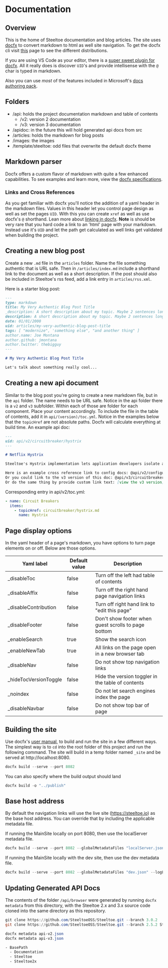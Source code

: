 # Documentation

## Overview

This is the home of Steeltoe documentation and blog articles. The site uses [docfx](https://dotnet.github.io/docfx) to convert markdown to html as well site navigation. To get the docfx cli visit [this](https://dotnet.github.io/docfx/tutorial/docfx_getting_started.html) page to see the different distributions.

If you are using VS Code as your editor, there is a [super sweet plugin for docfx](https://marketplace.visualstudio.com/items?itemName=tintoy.docfx-assistant). All it really does is discover `UID`'s and provide intellisense with the `@` char is typed in markdown.

Also you can use *most* of the features included in Microsoft's [docs authoring pack](https://marketplace.visualstudio.com/items?itemName=docsmsft.docs-authoring-pack).

## Folders

- /api: holds the project documentation markdown and table of contents
  - /v2: version 2 documentation
  - /v3: version 3 documentation
- /apidoc: in the future this will hold generated api docs from src
- /articles: holds the markdown for blog posts
- /images: the images
- /template/steeltoe: odd files that overwrite the default docfx theme

## Markdown parser

Docfx offers a custom flavor of markdown with quite a few enhanced capabilities. To see examples and learn more, view the [docfx specifications](https://dotnet.github.io/docfx/spec/docfx_flavored_markdown.html?tabs=tabid-1%2Ctabid-a).

### Links and Cross References

As you get familiar with docfx you'll notice the addition of a yaml header in the markdown files. Values in this header let you control page design as well as set the pages `UID`. With this you can create `xref` as well as use docfx's `@` shorthand. Lean more about [linking in docfx](https://dotnet.github.io/docfx/tutorial/links_and_cross_references.html). **Note** is should be very rare that you hard code a link to an 'html' page with your markdown. Instead use it's `UID` and let the path get calculated as well links get validated when building the project.

## Creating a new blog post

Create a new `.md` file in the `articles` folder. Name the file something authentic that is URL safe. Then in `/articles/index.md` include a shorthand link to the document as well as a short description. If the post should also be included in Steeltoe's rss feed, add a link entry in `articles/rss.xml`.

Here is a starter blog post:

```markdown
---
type: markdown
title: My Very Authentic Blog Post Title
_description: A short description about my topic. Maybe 2 sentences long.
description: A short description about my topic. Maybe 2 sentences long.
date: 01/01/2000
uid: articles/my-very-authentic-blog-post-title
tags: [ "modernize", 'something else", "and another thing" ]
author.name: Joe Montana
author.github: jmontana
author.twitter: thebigguy
---

# My Very Authentic Blog Post Title

Let's talk about something really cool...
```

## Creating a new api document

Similar to the blog post you're going to create a new markdown file, but in the `api` folder. The name needs to be URL safe. Notice in the api folder there is a `v2` and `v3` subfolder. Within each of those are folder for each component. Place your content accordingly. To include the file in the table of contents, add it in `api/(version)/toc.yml`. Notice in the examples below that the `topicHref` are not absolute paths. Docfx will calculate everything at build time.
An example api doc:

```markdown
---
uid: api/v2/circuitbreaker/hystrix
---

# Netflix Hystrix

Steeltoe's Hystrix implementation lets application developers isolate and manage back-end dependencies so that a single failing dependency does not take down the entire application. This is accomplished by wrapping all calls to external dependencies in a `HystrixCommand`, which runs in its own...

Here is an example cross reference link to config docs: @api/v2/configuration/cloud-foundry-provider
Or you could link to the v3 version of this doc: @api/v3/circuitbreaker/hystrix
Or do the same thing by provide custom link text: [view the v3 version](xref:api/v2/circuitbreaker/hystrix)
```

Corresponding entry in api/v2/toc.yml:

```yml
- name: Circuit Breakers
  items:
    - topicHref: circuitbreaker/hystrix.md
      name: Hystrix
```

## Page display options

In the yaml header of a page's markdown, you have options to turn page elements on or off. Below are those options.

|Yaml label  |Default value  |Description   |
|---------|---------|---------|
|_disableToc     |false|Turn off the left had table of contents         |
|_disableAffix     |false|Turn off the right hand page navigation links         |
|_disableContribution     |false|Turn off right hand link to "edit this page"         |
|_disableFooter     |false|Don't show footer when guest scrolls to page bottom         |
|_enableSearch     |true|Show the search icon         |
|_enableNewTab     |true|All links on the page open in a new browser tab         |
|_disableNav     |false|Do not show top navigation links         |
|_hideTocVersionToggle|false     |Hide the version toggler in the table of contents         |
|_noindex     |false|Do not let search engines index the page         |
|_disableNavbar|false     |Do not show top bar of page         |

## Building the site

Use docfx's [user manual](https://dotnet.github.io/docfx/tutorial/docfx.exe_user_manual.html), to build and run the site in a few different ways. The simplest way is to `cd` into the root folder of this project and run the following command. The site will build in a temp folder named `_site` and be served at http://localhost:8080.

```powershell
docfx build --serve --port 8082
```

You can also specify where the build output should land

```powershell
docfx build -o "../publish"
```

## Base host address

By default the navigation links will use the live site (https://steeltoe.io) as the base host address. You can override that by including the applicable metadata file.

If running the MainSite locally on port 8080, then use the localServer metadata file.

```powershell
docfx build --serve --port 8082 --globalMetadataFiles "localServer.json" --logLevel Warning
```

If running the MainSite locally with the dev site, then use the dev metadata file.

```powershell
docfx build --serve --port 8082 --globalMetadataFiles "dev.json" --logLevel Warning
```

## Updating Generated API Docs

The contents of the folder `/api/browser` were generated by running `docfx metadata` from this directory, with the Steeltoe 2.x and 3.x source code cloned into the same directory as this repository.

```powershell
git clone https://github.com/SteeltoeOSS/Steeltoe.git --branch 3.0.2
git clone https://github.com/SteeltoeOSS/Steeltoe.git --branch 2.5.2 Steeltoe2x

docfx metadata api-v2.json
docfx metadata api-v3.json
```

```bash
- BasePath
  - Documentation
  - Steeltoe
  - Steeltoe2x
```